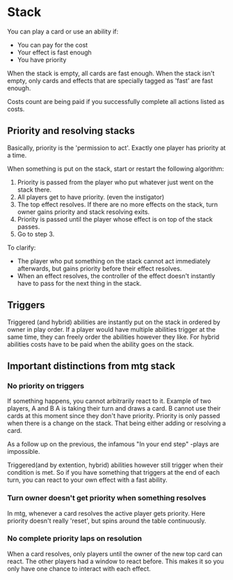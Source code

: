 # Stack

You can play a card or use an ability if:

* You can pay for the cost
* Your effect is fast enough
* You have priority

When the stack is empty, all cards are fast enough. When the stack isn't empty, only cards and effects that are specially tagged as 'fast' are fast enough.

Costs count are being paid if you successfully complete all actions listed as costs.

## Priority and resolving stacks

Basically, priority is the 'permission to act'. Exactly one player has priority at a time.

When something is put on the stack, start or restart the following algorithm: 

1. Priority is passed from the player who put whatever just went on the stack there. 
2. All players get to have priority. (even the instigator)
3. The top effect resolves. If there are no more effects on the stack, turn owner gains priority and stack resolving exits.
4. Priority is passed until the player whose effect is on top of the stack passes.
5. Go to step 3.

To clarify:

* The player who put something on the stack cannot act immediately afterwards, but gains priority before their effect resolves.
* When an effect resolves, the controller of the effect doesn't instantly have to pass for the next thing in the stack.

## Triggers

Triggered (and hybrid) abilities are instantly put on the stack in ordered by owner in play order. If a player would have multiple abilities trigger at the same time, they can freely order the abilities however they like. For hybrid abilities costs have to be paid when the ability goes on the stack.

## Important distinctions from mtg stack

### No priority on triggers

If something happens, you cannot arbitrarily react to it. Example of two players, A and B A is taking their turn and draws a card. B cannot use their cards at this moment since they don't have priority. Priority is only passed when there is a change on the stack. That being either adding or resolving a card.

As a follow up on the previous, the infamous "In your end step" -plays are impossible.

Triggered(and by extention, hybrid) abilities however still trigger when their condition is met. So if you have something that triggers at the end of each turn, you can react to your own effect with a fast ability.

### Turn owner doesn't get priority when something resolves

In mtg, whenever a card resolves the active player gets priority. Here priority doesn't really 'reset', but spins around the table continuously.

### No complete priority laps on resolution

When a card resolves, only players until the owner of the new top card can react. The other players had a window to react before. This makes it so you only have one chance to interact with each effect.


